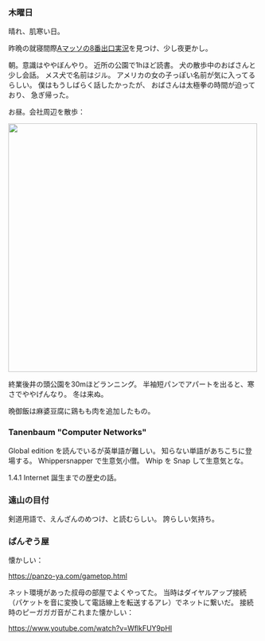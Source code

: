 ### 木曜日

晴れ、肌寒い日。

昨晩の就寝間際[Aマッソの8番出口実況](https://www.youtube.com/watch?v=REzTy0laFAk)を見つけ、少し夜更かし。

朝。意識はややぼんやり。
近所の公園で1hほど読書。
犬の散歩中のおばさんと少し会話。
メス犬で名前はジル。
アメリカの女の子っぽい名前が気に入ってるらしい。
僕はもうしばらく話したかったが、
おばさんは太極拳の時間が迫っており、
急ぎ帰った。

お昼。会社周辺を散歩：

<img src="https://i.imgur.com/iKsXe8Z.jpg" width="500">

終業後井の頭公園を30mほどランニング。
半袖短パンでアパートを出ると、寒さでややげんなり。
冬は来ぬ。

晩御飯は麻婆豆腐に鶏もも肉を追加したもの。

### Tanenbaum "Computer Networks"

Global edition を読んでいるが英単語が難しい。
知らない単語があちこちに登場する。
Whippersnapper で生意気小僧。
Whip を Snap して生意気とな。

1.4.1 Internet 誕生までの歴史の話。

### 遠山の目付

剣道用語で、えんざんのめつけ、と読むらしい。
誇らしい気持ち。

### ぱんぞう屋

懐かしい：

https://panzo-ya.com/gametop.html

ネット環境があった叔母の部屋でよくやってた。
当時はダイヤルアップ接続（パケットを音に変換して電話線上を転送するアレ）でネットに繋いだ。
接続時のピーガガガ音がこれまた懐かしい：

https://www.youtube.com/watch?v=WflkFUY9pHI
